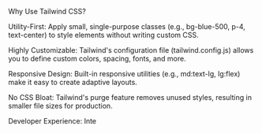 Why Use Tailwind CSS?





Utility-First: Apply small, single-purpose classes (e.g., bg-blue-500, p-4, text-center) to style elements without writing custom CSS.



Highly Customizable: Tailwind's configuration file (tailwind.config.js) allows you to define custom colors, spacing, fonts, and more.



Responsive Design: Built-in responsive utilities (e.g., md:text-lg, lg:flex) make it easy to create adaptive layouts.



No CSS Bloat: Tailwind's purge feature removes unused styles, resulting in smaller file sizes for production.



Developer Experience: Inte
